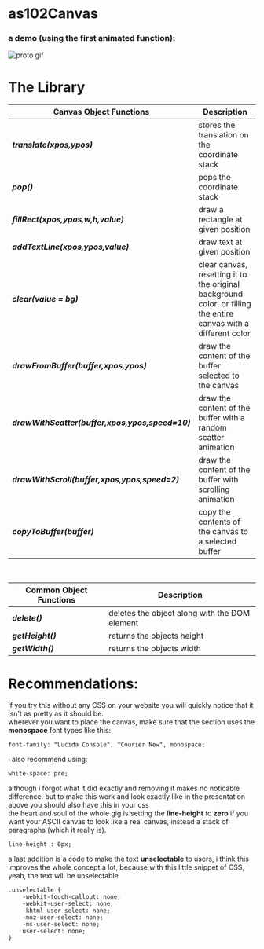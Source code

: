 



# as102Canvas


### a demo (using the first animated function):

![proto gif](https://user-images.githubusercontent.com/102482527/164079380-a459ec84-c0bc-443b-80ca-e104295a3f48.gif)

# The Library

| Canvas Object Functions     | Description |
| ----------- | ----------- |
|***translate(xpos,ypos)***| stores the translation on the coordinate stack|
|***pop()***| pops the coordinate stack|
| ***fillRect(xpos,ypos,w,h,value)***    | draw a rectangle at given position       |
| ***addTextLine(xpos,ypos,value)***   | draw text at given position        |
|***clear(value = bg)***| clear canvas, resetting it to the original background color, or filling the entire canvas with a different color|
|***drawFromBuffer(buffer,xpos,ypos)***| draw the content of the buffer selected to the canvas |
| ***drawWithScatter(buffer,xpos,ypos,speed=10)***| draw the content of the buffer with a random scatter animation |
| ***drawWithScroll(buffer,xpos,ypos,speed=2)*** | draw the content of the buffer with scrolling animation |
| ***copyToBuffer(buffer)*** | copy the contents of the canvas to a selected buffer|
<br>

  |Common Object Functions| Description|
  |-----------|-----------|
  |***delete()***| deletes the object along with the DOM element|
  |***getHeight()*** | returns the objects height |
  |***getWidth()***|returns the objects width|





# Recommendations:
if you try this without any CSS on your website you will quickly notice that it isn't as pretty as it should be. <br>
wherever you want to place the canvas, make sure that the section uses the **monospace** font types like this:

	font-family: "Lucida Console", "Courier New", monospace;

i also recommend using: 
			
	white-space: pre;

although i forgot what it did exactly and removing it makes no noticable difference. but to make this work and look exactly like in the presentation above  you should also have this in your css <br>
the heart and soul of the whole gig is setting the **line-height** to **zero** if you want your ASCII canvas to look like a real canvas, instead a stack of paragraphs (which it really is).

	line-height : 0px;
a last addition is a code to make the text **unselectable** to users, i think this improves the whole concept a lot, because with this little snippet of CSS, yeah, the text will be unselectable

	.unselectable {
	    -webkit-touch-callout: none;
	    -webkit-user-select: none;
	    -khtml-user-select: none;
	    -moz-user-select: none;
	    -ms-user-select: none;
	    user-select: none;
	}

